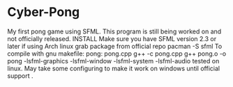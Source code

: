 # Cyber-Pong
My first pong game using SFML. This program is still being worked on and not officially released.
INSTALL
Make sure you have SFML version 2.3 or later
if using Arch linux grab package from official repo
pacman -S sfml
To compile with gnu makefile:
pong: pong.cpp
	g++ -c pong.cpp
	g++ pong.o -o pong -lsfml-graphics -lsfml-window -lsfml-system -lsfml-audio
tested on linux. May take some configuring to make it work on windows until official support .
